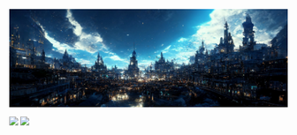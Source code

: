 <img src="https://github.com/Lawhoer/Lawhoer/blob/main/wsdfwef.jfif"> 

<p>
  <img src="https://streak-stats.demolab.com?user=Lawhoer&theme=tokyonight" width="50%">
  <img src="https://github-readme-stats.vercel.app/api?username=Lawhoer&show_icons=true&theme=tokyonight" width="47%">
</p>





